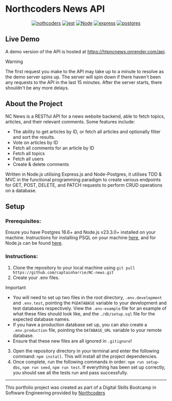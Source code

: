 # Northcoders News API
<p align="center">
 <a href="https://northcoders.com/"><img src="https://img.shields.io/badge/NorthCoders-EB1C24?style=for-the-badge&logo=javascript&logoColor=white" alt="nothcoders"></a>
 <a href="https://jestjs.io/"><img src="https://img.shields.io/badge/Jest-C21325?style=for-the-badge&logo=jest&logoColor=white" alt="jest"></a>
 <a href="https://nodejs.org/en"><img src="https://img.shields.io/badge/Node%20js-339933?style=for-the-badge&logo=nodedotjs&logoColor=white" alt="Node"></a>
 <a href="https://expressjs.com/"><img src="https://img.shields.io/badge/Express%20js-000000?style=for-the-badge&logo=express&logoColor=white" alt="express"></a>
<a href="https://www.postgresql.org/"> <img src="https://img.shields.io/badge/PostgreSQL-316192?style=for-the-badge&logo=postgresql&logoColor=white" alt="postgres"></a>
</p>

## Live Demo
A demo version of the API is hosted at https://htpncnews.onrender.com/api.
> [!WARNING]
> The first request you make to the API may take up to a minute to resolve as the demo server spins up. The server will spin down if there haven't been any requests to the API in the last 15 minutes. After the server starts, there shouldn't be any more delays.
 
## About the Project
NC News is a RESTful API for a news website backend, able to fetch topics, articles, and their relevant comments. Some features include:
- The ability to get articles by ID, or fetch all articles and optionally filter and sort the results.
- Vote on articles by ID
- Fetch all comments for an article by ID
- Fetch all topics
- Fetch all users
- Create & delete comments

Written in Node.js utilising Express.js and Node-Postgres, it utilises TDD & MVC in the functional programming paradigm to create various endpoints for GET, POST, DELETE, and PATCH requests to perform CRUD operations on a database.

## Setup

### Prerequisites:
Ensure you have Postgres 16.6+ and Node.js v23.3.0+ installed on your machine. Instructions for installing PSQL on your machine [here](https://www.postgresql.org/download/), and for Node.js can be found [here](https://nodejs.org/en/download).
### Instructions:
1. Clone the repository to your local machine using `git pull https://github.com/captainharrie/NC-news.git`
2. Create your .env files.
> [!IMPORTANT]
> - You will need to set up two files in the root directory, `.env.development` and `.env.test`, pointing the `PGDATABASE` variable to your development and test databases respectively. View the `.env-example` file for an example of what these files should look like, and the `./db/setup.sql` file for the expected database names.
> - If you have a production database set up, you can also create a `.env.production` file, pointing the `DATABASE_URL` variable to your remote database.
> - Ensure that these new files are all ignored in `.gitignore`!
3. Open the repository directory in your terminal and enter the following command: `npm install`. This will install all the project dependencies.
4. Once complete, run the following commands in order: `npm run setup-dbs`, `npm run seed`, `npm run test`. If everything has been set up correctly, you should see all the tests run and pass successfully.

---

This portfolio project was created as part of a Digital Skills Bootcamp in Software Engineering provided by [Northcoders](https://northcoders.com/)
